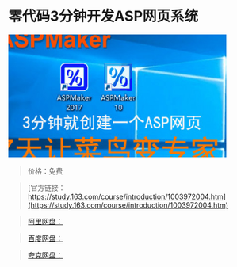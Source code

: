 # 零代码3分钟开发ASP网页系统

![img](../../../assets/study163/free/0911436D43767F4124CFCF43F69DFDA9.jpg)

> 价格：免费

> [官方链接：https://study.163.com/course/introduction/1003972004.htm](https://study.163.com/course/introduction/1003972004.htm)

> [阿里网盘：]()

> [百度网盘：]()

> [夸克网盘：]()
